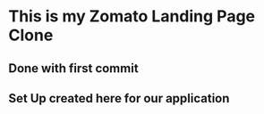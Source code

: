 # This is my Zomato Landing Page Clone

## Done with first commit

## Set Up created here for our application